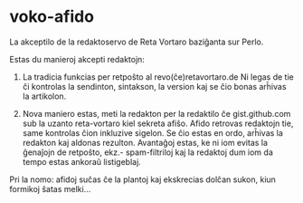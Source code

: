 # voko-afido

La akceptilo de la redaktoservo de Reta Vortaro baziĝanta sur Perlo.

Estas du manieroj akcepti redaktojn:

1. La tradicia funkcias per retpoŝto al revo(ĉe)retavortaro.de
   Ni legas de tie ĉi kontrolas la sendinton, sintakson, la version
   kaj se ĉio bonas arĥivas la artikolon.

2. Nova maniero estas, meti la redakton per la redaktilo ĉe gist.github.com sub la uzanto reta-vortaro kiel sekreta afiŝo.
   Afido retrovas redaktojn tie, same kontrolas ĉion inkluzive sigelon. Se ĉio estas en ordo, arĥivas la redakton kaj aldonas
   rezulton. Avantaĝoj estas, ke ni iom evitas la ĝenaĵojn de retpoŝto, ekz.- spam-filtriloj kaj la redaktoj dum iom da tempo
   estas ankoraŭ listigeblaj.

Pri la nomo: afidoj suĉas ĉe la plantoj kaj ekskrecias dolĉan sukon, kiun formikoj ŝatas melki...
